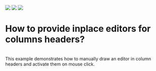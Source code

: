 <!-- default badges list -->
![](https://img.shields.io/endpoint?url=https://codecentral.devexpress.com/api/v1/VersionRange/128630908/10.2.3%2B)
[![](https://img.shields.io/badge/Open_in_DevExpress_Support_Center-FF7200?style=flat-square&logo=DevExpress&logoColor=white)](https://supportcenter.devexpress.com/ticket/details/E2815)
[![](https://img.shields.io/badge/📖_How_to_use_DevExpress_Examples-e9f6fc?style=flat-square)](https://docs.devexpress.com/GeneralInformation/403183)
<!-- default badges end -->
# How to provide inplace editors for columns headers?


<p><br />
This example demonstrates how to manually draw an editor in column headers and activate them on mouse click.</p>

<br/>


